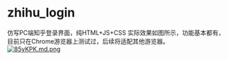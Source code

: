 # zhihu_login
仿写PC端知乎登录界面，纯HTML+JS+CSS
实际效果如图所示，功能基本都有，目前只在Chrome游览器上测试过，后续将适配其他游览器。
<br>
[![85yKPK.md.png](https://s1.ax1x.com/2020/03/22/85yKPK.md.png)](https://imgchr.com/i/85yKPK)
